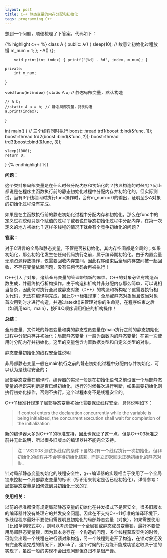 ```yaml
---
layout: post
title: C++ 静态变量的内存分配和初始化
tags: programming C++
---
```


想到一个问题，顺便梳理了下答案。代码如下：

{% highlight c++ %}
class A
{
    public:
        A() 
        {
            sleep(10); // 故意让初始化过程放慢
            m_num = 1;
        };
        ~A() {};
        
        void print(int index) { printf("[%d] - %d", index, m_num); }
        
    private:
        int m_num;
}

void func(int index)
{
    static A a; // 静态局部变量，默认构造
    
    // A b;
    //static A a = b; // 静态局部变量，拷贝构造
    a.print(index);
}

int main()
{
    // 三个线程同时执行
    boost::thread trd1(boost::bind(&func, 1));
    boost::thread trd2(boost::bind(&func, 2));
    boost::thread trd3(boost::bind(&func, 3));
    
    sleep(1000);
    return 0;
}
{% endhighlight %}

**问题：**

这个类对象局部变量是在什么时候分配内存和初始化的？拷贝构造的时候呢？网上都说是在程序主函数执行前的静态初始化过程中分配内存并初始化的，但实际测试，当有3个线程同时执行func操作时，会有m_num = 0的输出，证明至少A对象的初始化过程没有完成。

如果是在主函数执行前的静态初始化过程中分配内存和初始化，那么在func中的定义过程貌似只是个赋值的过程？或者说在静态初始化过程中分配内存，在第一次定义的地方初始化？这样多线程的情况下就会有个竞争初始化的问题？

**答案：**

对于C语言的全局和静态变量，不管是否被初始化，其内存空间都是全局的；如果初始化，那么初始化发生在任何代码执行之前，属于编译期初始化。由于内置变量无须资源释放操作，仅需要回收内存空间，因此程序结束后全局内存空间被一起回收，不存在变量依赖问题，没有任何代码会再被执行！

C++引入了对象，这给全局变量的管理带领新的麻烦。C++的对象必须有构造函数生成，并最终执行析构操作。由于构造和析构并非分配内存那么简单，可以说相当复杂，因此何时执行全局或静态对象（C++）的构造和析构呢？这需要执行相关代码，无法在编译期完成，因此C++标准规定：全局或静态对象当且仅当对象首次用到时才进行构造，并通过atexit()来管理对象的生命期，在程序结束之后（如调用exit，main），按FILO顺序调用相应的析构操作！

**总结：**

全局变量、文件域的静态变量和类的静态成员变量在main执行之前的静态初始化过程中分配内存并初始化；局部静态变量（一般为函数内的静态变量）在第一次使用时分配内存并初始化。这里的变量包含内置数据类型和自定义类型的对象。

静态变量初始化的线程安全性说明

非局部静态变量一般在main执行之前的静态初始化过程中分配内存并初始化，可以认为是线程安全的；

局部静态变量在编译时，编译器的实现一般是在初始化语句之前设置一个局部静态变量的标识来判断是否已经初始化，运行的时候每次进行判断，如果需要初始化则执行初始化操作，否则不执行。这个过程本身不是线程安全的。

C++11标准针规定了局部静态变量初始化需要保证线程安全，具体说明如下：
>If control enters the declaration concurrently while the variable is being initialized, the concurrent execution shall wait for completion of the initialization

新的编译器大多对C++11的标准支持，因此也保证了这一点，但是C++03标准之前并无此说明，所以很多旧版本的编译器并不能完全支持。

>注：VS2008 测试多线程的条件下虽然只有一个线程执行一次初始化，但非初始化的线程并不会等待初始化结束，而是立即返回未正确初始化的静态对象。

针对局部静态变量初始化的线程安全性，g++编译器的实现相当于使用了一个全局锁来控制一个局部静态变量的标识（标识用来判定是否已经初始化）。详情参考：[局部静态变量是如何做到只初始化一次的？](http://www.cnblogs.com/xuxm2007/p/4652944.html)

**使用相关：**

以前的标准都没有规定局部静态变量的初始化在并发模式下是否安全，很多旧版本的编译器并没有处理它的并发安全问题。因此在不支持C++11标准的编译环境下，多线程程序最好不要使用需要明显初始化的局部静态变量（对象），如果需要使用（比如单例模式中），则可以考虑使用一个全局锁或静态成员变量锁，最好不要使用局部静态变量锁，因为其本身存在一个构造的问题，多个线程获取实例的时候，可能会出现一个线程在进行锁对象构造，另一个线程则避开了构造，在锁对象还没有完全构造完成的情况下，就lock了，这个时候的行为能不能成功锁定取决于锁的实现了，虽然一般的实现不会出现问题但终归不是很严谨。

